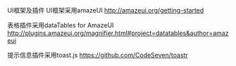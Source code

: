 UI框架及插件
UI框架采用amazeUI http://amazeui.org/getting-started

表格插件采用dataTables for AmazeUI http://plugins.amazeui.org/magnifier.html#project=datatables&author=amazeui

提示信息插件采用toast.js https://github.com/CodeSeven/toastr
